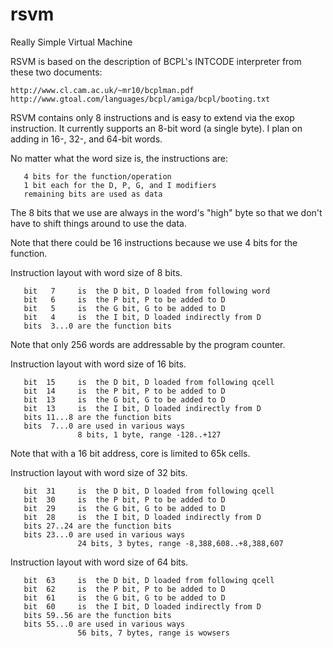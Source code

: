 rsvm
====

Really Simple Virtual Machine

RSVM is based on the description of BCPL's INTCODE interpreter from these two documents:

    http://www.cl.cam.ac.uk/~mr10/bcplman.pdf
    http://www.gtoal.com/languages/bcpl/amiga/bcpl/booting.txt

RSVM contains only 8 instructions and is easy to extend via the exop instruction. It currently supports
an 8-bit word (a single byte). I plan on adding in 16-, 32-, and 64-bit words.

No matter what the word size is, the instructions are:

```
   4 bits for the function/operation
   1 bit each for the D, P, G, and I modifiers
   remaining bits are used as data
```

The 8 bits that we use are always in the word's "high" byte so that we don't have to shift things around
to use the data.

Note that there could be 16 instructions because we use 4 bits for the function.

Instruction layout with word size of 8 bits.

```
   bit   7     is  the D bit, D loaded from following word
   bit   6     is  the P bit, P to be added to D
   bit   5     is  the G bit, G to be added to D
   bit   4     is  the I bit, D loaded indirectly from D
   bits  3...0 are the function bits
```

Note that only 256 words are addressable by the program counter.

Instruction layout with word size of 16 bits.

```
   bit  15     is  the D bit, D loaded from following qcell
   bit  14     is  the P bit, P to be added to D
   bit  13     is  the G bit, G to be added to D
   bit  13     is  the I bit, D loaded indirectly from D
   bits 11...8 are the function bits
   bits  7...0 are used in various ways
               8 bits, 1 byte, range -128..+127
```

Note that with a 16 bit address, core is limited to 65k cells.

Instruction layout with word size of 32 bits.

```
   bit  31     is  the D bit, D loaded from following qcell
   bit  30     is  the P bit, P to be added to D
   bit  29     is  the G bit, G to be added to D
   bit  28     is  the I bit, D loaded indirectly from D
   bits 27..24 are the function bits
   bits 23...0 are used in various ways
               24 bits, 3 bytes, range -8,388,608..+8,388,607
```

Instruction layout with word size of 64 bits.

```
   bit  63     is  the D bit, D loaded from following qcell
   bit  62     is  the P bit, P to be added to D
   bit  61     is  the G bit, G to be added to D
   bit  60     is  the I bit, D loaded indirectly from D
   bits 59..56 are the function bits
   bits 55...0 are used in various ways
               56 bits, 7 bytes, range is wowsers
```
